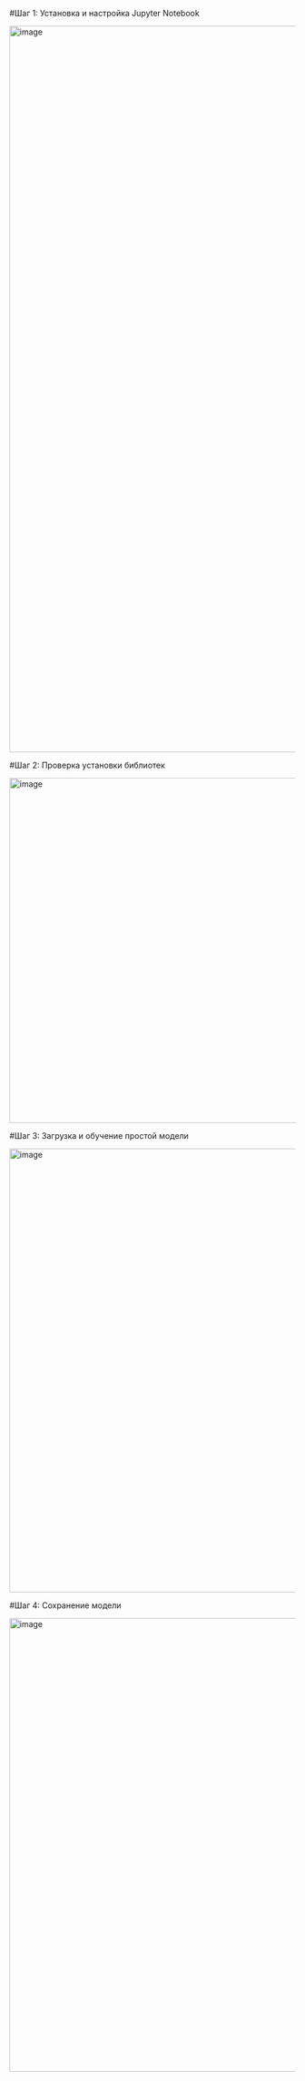 #Шаг 1: Установка и настройка Jupyter Notebook

<img width="1278" alt="image" src="https://github.com/user-attachments/assets/df25f74e-7a13-4b77-a149-62209fab9527">

#Шаг 2: Проверка установки библиотек

<img width="607" alt="image" src="https://github.com/user-attachments/assets/664fdae1-fb64-4da6-92ae-fb47be4244f4">

#Шаг 3: Загрузка и обучение простой модели

<img width="781" alt="image" src="https://github.com/user-attachments/assets/8587edc6-0089-49aa-a610-50be8a738aa5">

#Шаг 4: Сохранение модели

<img width="798" alt="image" src="https://github.com/user-attachments/assets/015411b5-20e6-4c03-8847-09ce7f81fc51">
